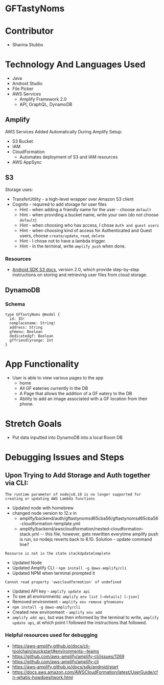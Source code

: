 # GFTastyNoms

# Contributor
* Sharina Stubbs

# Technology And Languages Used
* Java
* Android Studio
* File Picker
* AWS Services
  * Amplify Framework 2.0
  * API, GraphQL, DynamoDB

## Amplify
AWS Services Added Automatically During Amplify Setup:
* S3 Bucket
* IAM
* CloudFormation
  * Automates deployment of S3 and IAM resources
* AWS AppSync

## S3
Storage uses:
* TransferUtility - a high-level wrapper over Amazon S3 client
* Cognito - required to add storage for user files
  * Hint - when adding a friendly name for the user - choose `default`
  * Hint - when providing a bucket name, write your own (do not choose `default`)
  * Hint - when choosing who has access, I chose `Auth and guest users`
  * Hint - when choosing kind of access for Authenticated and Guest users, choose `create/update`, `read`, `delete`
  * Hint - I chose not to have a lambda trigger.
  * Hint - in the terminal, write `amplify push` when done.

### Resources
* [Android SDK S3 docs](https://aws-amplify.github.io/docs/sdk/android/storage), version 2.0, which provide step-by-step instructions on storing and retrieving user files from cloud storage.

## DynamoDB
### Schema
```
type GFTastyNoms @model {
  id: ID!
  nomplacename: String!
  address: String
  gfmenu: Boolean
  dedicatedgf: Boolean
  gffriendlyrange: Int
}
```

# App Functionality
* User is able to view various pages to the app
  * home
  * All GF eateries currently in the DB
  * A Page that allows the addition of a GF eatery to the DB
  * Ability to add an image associated with a GF location from their phone.

# Stretch Goals
* Put data inputted into DynamoDB into a local Room DB

# Debugging Issues and Steps
## Upon Trying to Add Storage and Auth together via CLI:
`The runtime parameter of nodejs8.10 is no longer supported for creating or updating AWS Lambda functions`
* Updated node with homebrew
* changed node version to 12.x in
  * amplify/backend/auth/gftastynomsd65cba56/gftastynomsd65cba56-cloudformation-template.yml
  * amplify/backend/awscloudformation/nested-cloudformation-stack.yml -- this file, however, gets rewritten everytime amplify push is run, so nodejs reverts back to 8.10. Solution - update command line?

`Resource is not in the state stackUpdateComplete`
* Updated Node
* Updated Amplify CLI - `npm install -g @aws-amplify/cli`
* Updated NPM when terminal prompted it

`Cannot read property 'awscloudformation' of undefined`
* Updated API key - `amplify update api`
* To see all environments: `amplify env list [–details] [–json]`
* Removed environment - `amplify env remove gfnomsenv`
* `npm install -g @aws-amplify/cli`
* Created new environment - `amplify env add`
* `amplify add api`, but was then informed by the terminal to write, `amplify update api`, at which point I followed the instructions that followed.

### Helpful resources used for debugging
* https://aws-amplify.github.io/docs/cli-toolchain/quickstart#environments--teams
* https://github.com/aws-amplify/amplify-cli/issues/1269
* https://github.com/aws-amplify/amplify-cli
* https://aws-amplify.github.io/docs/sdk/android/start
* https://docs.aws.amazon.com/AWSCloudFormation/latest/UserGuide/cfn-whatis-howdoesitwork.html